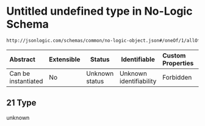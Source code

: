 # Untitled undefined type in No-Logic Schema

```txt
http://jsonlogic.com/schemas/common/no-logic-object.json#/oneOf/1/allOf/1/not/oneOf/21
```




| Abstract            | Extensible | Status         | Identifiable            | Custom Properties | Additional Properties | Access Restrictions | Defined In                                                                   |
| :------------------ | ---------- | -------------- | ----------------------- | :---------------- | --------------------- | ------------------- | ---------------------------------------------------------------------------- |
| Can be instantiated | No         | Unknown status | Unknown identifiability | Forbidden         | Allowed               | none                | [no-logic-object.json\*](common/no-logic-object.json "open original schema") |

## 21 Type

unknown
